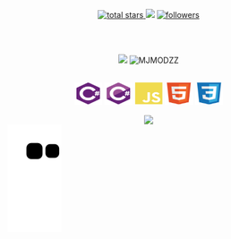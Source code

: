 <!-- 
Top Badges
-->
<p align='center'>
    <a href='https://github.com/MJMODZZ?tab=repositories&sort=stargazers'>
        <img alt='total stars' title='Total stars on GitHub' src='https://custom-icon-badges.herokuapp.com/badge/dynamic/json?logo=star&color=55960c&labelColor=488207&label=Stars&style=for-the-badge&query=%24.stars&url=https://api.github-star-counter.workers.dev/user/Callumgm'/>
    </a>
    <img src='https://visitor-badge-reloaded.herokuapp.com/badge?page_id=Callumgm&logo=Github&style=for-the-badge&color=16a085'>
    <a href='https://github.com/MJMODZZ?tab=followers'>
        <img alt='followers' title='Follow Me on GitHub' src='https://custom-icon-badges.herokuapp.com/github/followers/MJMODZZ?color=236ad3&labelColor=1155ba&style=for-the-badge&logo=person-add&label=Follow&logoColor=white'/>
    </a>
</p>


<!-- 
Spaces
-->
<br>
<br>

<!-- 
Profile Stats 
-->
<p align="middle">
    <img src='https://github-readme-streak-stats.herokuapp.com?user=MJMODZZ&theme=gotham&hide_border=true&date_format=j%20M%5B%20Y%5D'/>
    <img src="https://github-readme-stats.vercel.app/api/top-langs?username=MJMODZZ&count_private=true&hide=procfile&theme=gotham&&hide_border=true&cache_seconds=1800&layout=compact&langs_count=10&custom_title=Most Used Languages" alt="MJMODZZ" /> 
</p>


<!-- 
Known Coding languages 
-->
<div style="display: inline_block" align="middle"><br>
    <img align="center" alt="Rafa-Python" height="40" width="50" src="https://raw.githubusercontent.com/devicons/devicon/master/icons/csharp/csharp-plain.svg">
    <img align="center" alt="Rafa-Csharp" height="40" width="50" src="https://raw.githubusercontent.com/devicons/devicon/master/icons/csharp/csharp-original.svg">
    <img align="center" alt="Rafa-Js" height="40" width="50" src="https://raw.githubusercontent.com/devicons/devicon/master/icons/javascript/javascript-plain.svg">
    <img align="center" alt="Rafa-HTML" height="40" width="50" src="https://raw.githubusercontent.com/devicons/devicon/master/icons/html5/html5-original.svg">
    <img align="center" alt="Rafa-CSS" height="40" width="50" src="https://raw.githubusercontent.com/devicons/devicon/master/icons/css3/css3-original.svg">
    <br>
<br>
    <img align="center"  src="https://discord.c99.nl/widget/theme-4/922912067961372683.png">
</div>

  
<!-- 
Snake animation
-->
  <a href='https://github.com/MJMODZZ'>
        <img alt='Snake Animation' src='https://github.com/rafaballerini/rafaballerini/blob/output/github-contribution-grid-snake.svg'/>
